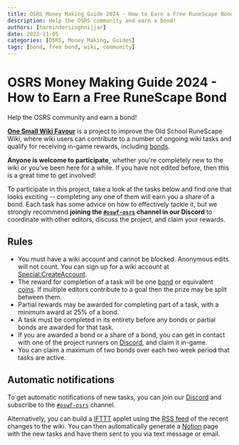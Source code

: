 ```yaml
---
title: OSRS Money Making Guide 2024 - How to Earn a Free RuneScape Bond
description: Help the OSRS community and earn a bond!
authors: [harmindersinghnijjar]
date: 2023-11-05
categories: [OSRS, Money Making, Guides]
tags: [bond, free bond, wiki, community]
---
```


# OSRS Money Making Guide 2024 - How to Earn a Free RuneScape Bond

Help the OSRS community and earn a bond!

[**One Small Wiki Favour**](https://oldschool.runescape.wiki/w/RuneScape:One_Small_Wiki_Favour) is a project to improve the Old School RuneScape Wiki, where wiki users can contribute to a number of ongoing wiki tasks and qualify for receiving in-game rewards, including [bonds](https://oldschool.runescape.wiki/w/Old_school_bond 'Old school bond').


**Anyone is welcome to participate**, whether you're completely new to the wiki or you've been here for a while. If you have not edited before, then this is a great time to get involved!


To participate in this project, take a look at the tasks below and find one that looks exciting -- completing any one of them will earn you a share of a bond. Each task has some advice on how to effectively tackle it, but we strongly recommend **joining the [`#oswf-osrs`](https://discord.gg/79D57sU8Ky) channel in our Discord** to coordinate with other editors, discuss the project, and claim your rewards.


## Rules


- You must have a wiki account and cannot be blocked. Anonymous edits will not count. You can sign up for a wiki account at [Special:CreateAccount](https://oldschool.runescape.wiki/w/Special:CreateAccount 'Special:CreateAccount').
- The reward for completion of a task will be one [bond](https://oldschool.runescape.wiki/w/Bond 'Bond') or equivalent [coins](https://oldschool.runescape.wiki/w/Coins 'Coins'). If multiple editors contribute to a goal then the prize may be split between them.
- Partial rewards may be awarded for completing part of a task, with a minimum award at 25% of a bond.
- A task must be completed in its entirety before any bonds or partial bonds are awarded for that task.
- If you are awarded a bond or a share of a bond, you can get in contact with one of the project runners on [Discord](https://discord.gg/79D57sU8Ky), and claim it in-game.
- You can claim a maximum of two bonds over each two week period that tasks are active.


## Automatic notifications


To get automatic notifications of new tasks, you can join our [Discord](https://discord.gg/79D57sU8Ky) and subscribe to the [`#oswf-osrs`](https://discord.gg/79D57sU8Ky) channel.

Alternatively, you can build a [IFTTT](https://ifttt.com/) applet using the [RSS feed](https://oldschool.runescape.wiki/w/Special:RecentChanges?hidebots=1&hidecategorization=1&hideWikibase=1&days=14&limit=50&feed=rss) of the recent changes to the wiki. You can then automatically generate a [Notion](https://www.notion.so/) page with the new tasks and have them sent to you via text message or email.
